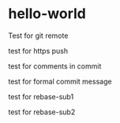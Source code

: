 # hello-world
Test for git remote

test for https push

test for comments in commit

test for formal commit message

test for rebase-sub1

test for rebase-sub2
